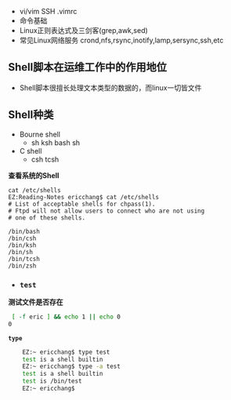 - vi/vim SSH .vimrc
- 命令基础
- Linux正则表达式及三剑客(grep,awk,sed)
- 常见Linux网络服务 crond,nfs,rsync,inotify,lamp,sersync,ssh,etc

## **Shell脚本在运维工作中的作用地位**
- Shell脚本很擅长处理文本类型的数据的，而linux一切皆文件

## Shell种类

- Bourne shell
    + sh ksh bash sh
- C shell
    + csh tcsh

**查看系统的Shell**
```
cat /etc/shells
EZ:Reading-Notes ericchang$ cat /etc/shells
# List of acceptable shells for chpass(1).
# Ftpd will not allow users to connect who are not using
# one of these shells.

/bin/bash
/bin/csh
/bin/ksh
/bin/sh
/bin/tcsh
/bin/zsh
```
- ### `test`

**测试文件是否存在**
```bash
 [ -f eric ] && echo 1 || echo 0
0
```
**`type`**
```bash
    EZ:~ ericchang$ type test
    test is a shell builtin
    EZ:~ ericchang$ type -a test
    test is a shell builtin
    test is /bin/test
    EZ:~ ericchang$

```
